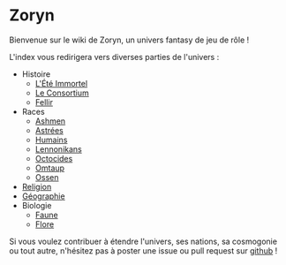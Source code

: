 # Zoryn

Bienvenue sur le wiki de Zoryn, un univers fantasy de jeu de rôle  !

L'index vous redirigera vers diverses parties de l'univers :

* Histoire
  * [L'Été Immortel](Histoire/EteImmortel.md)
  * [Le Consortium](Histoire/Consortium.md)
  * [Fellir](Histoire/Fellir.md)
* Races
  * [Ashmen](Races/Ashmen/Ashmen.md)
  * [Astrées](Races/Astree/Astree.md)
  * [Humains](Races/Humain/Humain.md)
  * [Lennonikans](Races/Lennonikan/Lennonikan.md)
  * [Octocides](Races/Octocide/Octocide.md)
  * [Omtaup](Races/Omtaup/Omtaup.md)
  * [Ossen](Races/Ossen/Ossen.md)
* [Religion](Pantheon/Pantheon.md)
* [Géographie](Geographie.md)
* Biologie
  * [Faune](Biologie/Faune.md)
  * [Flore](Biologie/Flore.md)


Si vous voulez contribuer à étendre l'univers, ses nations, sa cosmogonie ou tout autre, n'hésitez pas à poster une issue ou pull request sur [github](https://github.com/ToshRaka/zoryn) !
